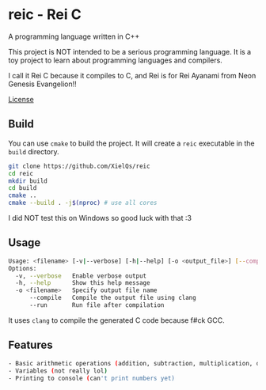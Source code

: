 # reic - Rei C

A programming language written in C++

This project is NOT intended to be a serious programming language. It is a toy project to learn about programming languages and compilers.

I call it Rei C because it compiles to C, and Rei is for Rei Ayanami from Neon Genesis Evangelion!!

[License](LICENSE)

## Build

You can use `cmake` to build the project. It will create a `reic` executable in the `build` directory.

```bash
git clone https://github.com/XielQs/reic
cd reic
mkdir build
cd build
cmake ..
cmake --build . -j$(nproc) # use all cores
```

I did NOT test this on Windows so good luck with that :3

## Usage

```bash
Usage: <filename> [-v|--verbose] [-h|--help] [-o <output_file>] [--compile] [--run]
Options:
  -v, --verbose   Enable verbose output
  -h, --help      Show this help message
  -o <filename>   Specify output file name
      --compile   Compile the output file using clang
      --run       Run file after compilation
```

It uses `clang` to compile the generated C code because f#ck GCC.

## Features

```bash
- Basic arithmetic operations (addition, subtraction, multiplication, division)
- Variables (not really lol)
- Printing to console (can't print numbers yet)
```
